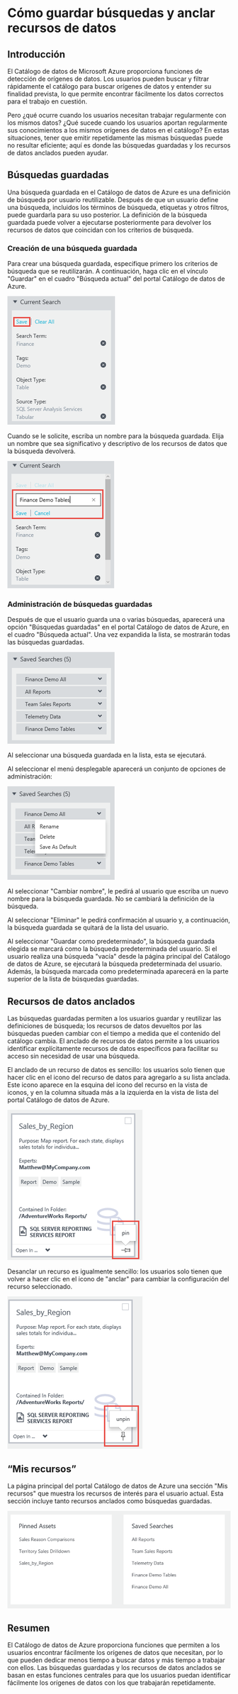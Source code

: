 <properties
   pageTitle="Cómo guardar búsquedas y anclar recursos de datos | Microsoft Azure"
   description="Artículo de procedimientos que destaca las funciones del Catálogo de datos de Azure para guardar orígenes de datos y recursos de datos para su uso posterior."
   services="data-catalog"
   documentationCenter=""
   authors="steelanddata"
   manager="NA"
   editor=""
   tags=""/>
<tags
   ms.service="data-catalog"
   ms.devlang="NA"
   ms.topic="article"
   ms.tgt_pltfrm="NA"
   ms.workload="data-catalog"
   ms.date="07/12/2016"
   ms.author="maroche"/>

# Cómo guardar búsquedas y anclar recursos de datos

## Introducción

El Catálogo de datos de Microsoft Azure proporciona funciones de detección de orígenes de datos. Los usuarios pueden buscar y filtrar rápidamente el catálogo para buscar orígenes de datos y entender su finalidad prevista, lo que permite encontrar fácilmente los datos correctos para el trabajo en cuestión.

Pero ¿qué ocurre cuando los usuarios necesitan trabajar regularmente con los mismos datos? ¿Qué sucede cuando los usuarios aportan regularmente sus conocimientos a los mismos orígenes de datos en el catálogo? En estas situaciones, tener que emitir repetidamente las mismas búsquedas puede no resultar eficiente; aquí es donde las búsquedas guardadas y los recursos de datos anclados pueden ayudar.

## Búsquedas guardadas

Una búsqueda guardada en el Catálogo de datos de Azure es una definición de búsqueda por usuario reutilizable. Después de que un usuario define una búsqueda, incluidos los términos de búsqueda, etiquetas y otros filtros, puede guardarla para su uso posterior. La definición de la búsqueda guardada puede volver a ejecutarse posteriormente para devolver los recursos de datos que coincidan con los criterios de búsqueda.

### Creación de una búsqueda guardada

Para crear una búsqueda guardada, especifique primero los criterios de búsqueda que se reutilizarán. A continuación, haga clic en el vínculo "Guardar" en el cuadro "Búsqueda actual" del portal Catálogo de datos de Azure.

 ![Seleccione 'Guardar' para guardar la configuración de búsqueda actual](./media/data-catalog-how-to-save-pin/01-save-option.png)

Cuando se le solicite, escriba un nombre para la búsqueda guardada. Elija un nombre que sea significativo y descriptivo de los recursos de datos que la búsqueda devolverá.

 ![Proporcione un nombre para la búsqueda guardada](./media/data-catalog-how-to-save-pin/02-name.png)

### Administración de búsquedas guardadas

Después de que el usuario guarda una o varias búsquedas, aparecerá una opción "Búsquedas guardadas" en el portal Catálogo de datos de Azure, en el cuadro "Búsqueda actual". Una vez expandida la lista, se mostrarán todas las búsquedas guardadas.

 ![Lista de búsquedas guardadas](./media/data-catalog-how-to-save-pin/03-list.png)

Al seleccionar una búsqueda guardada en la lista, esta se ejecutará.

Al seleccionar el menú desplegable aparecerá un conjunto de opciones de administración:

 ![Opción para administrar búsquedas guardadas](./media/data-catalog-how-to-save-pin/04-managing.png)

Al seleccionar "Cambiar nombre", le pedirá al usuario que escriba un nuevo nombre para la búsqueda guardada. No se cambiará la definición de la búsqueda.

Al seleccionar "Eliminar" le pedirá confirmación al usuario y, a continuación, la búsqueda guardada se quitará de la lista del usuario.

Al seleccionar "Guardar como predeterminado", la búsqueda guardada elegida se marcará como la búsqueda predeterminada del usuario. Si el usuario realiza una búsqueda "vacía" desde la página principal del Catálogo de datos de Azure, se ejecutará la búsqueda predeterminada del usuario. Además, la búsqueda marcada como predeterminada aparecerá en la parte superior de la lista de búsquedas guardadas.

## Recursos de datos anclados

Las búsquedas guardadas permiten a los usuarios guardar y reutilizar las definiciones de búsqueda; los recursos de datos devueltos por las búsquedas pueden cambiar con el tiempo a medida que el contenido del catálogo cambia. El anclado de recursos de datos permite a los usuarios identificar explícitamente recursos de datos específicos para facilitar su acceso sin necesidad de usar una búsqueda.

El anclado de un recurso de datos es sencillo: los usuarios solo tienen que hacer clic en el icono del recurso de datos para agregarlo a su lista anclada. Este icono aparece en la esquina del icono del recurso en la vista de iconos, y en la columna situada más a la izquierda en la vista de lista del portal Catálogo de datos de Azure.

![Anclado de un recurso de datos](./media/data-catalog-how-to-save-pin/05-pinning.png)

Desanclar un recurso es igualmente sencillo: los usuarios solo tienen que volver a hacer clic en el icono de "anclar" para cambiar la configuración del recurso seleccionado.

![Desanclado de un recurso de datos](./media/data-catalog-how-to-save-pin/06-unpinning.png)

## “Mis recursos”
La página principal del portal Catálogo de datos de Azure una sección "Mis recursos" que muestra los recursos de interés para el usuario actual. Esta sección incluye tanto recursos anclados como búsquedas guardadas.

!['Mis recursos' en la página principal](./media/data-catalog-how-to-save-pin/07-my-assets.png)

## Resumen
El Catálogo de datos de Azure proporciona funciones que permiten a los usuarios encontrar fácilmente los orígenes de datos que necesitan, por lo que pueden dedicar menos tiempo a buscar datos y más tiempo a trabajar con ellos. Las búsquedas guardadas y los recursos de datos anclados se basan en estas funciones centrales para que los usuarios puedan identificar fácilmente los orígenes de datos con los que trabajarán repetidamente.

<!---HONumber=AcomDC_0713_2016-->